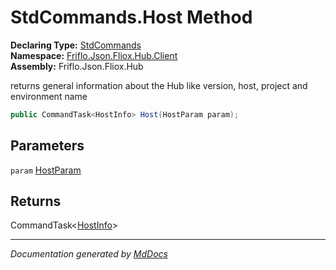 ﻿<!--  
  <auto-generated>   
    The contents of this file were generated by a tool.  
    Changes to this file may be list if the file is regenerated  
  </auto-generated>   
-->

# StdCommands.Host Method

**Declaring Type:** [StdCommands](../index.md)  
**Namespace:** [Friflo.Json.Fliox.Hub.Client](../../index.md)  
**Assembly:** Friflo.Json.Fliox.Hub

returns general information about the Hub like version, host, project and environment name

```csharp
public CommandTask<HostInfo> Host(HostParam param);
```

## Parameters

`param`  [HostParam](../../../DB/Cluster/HostParam/index.md)

## Returns

CommandTask\<[HostInfo](../../../DB/Cluster/HostInfo/index.md)\>

___

*Documentation generated by [MdDocs](https://github.com/ap0llo/mddocs)*
